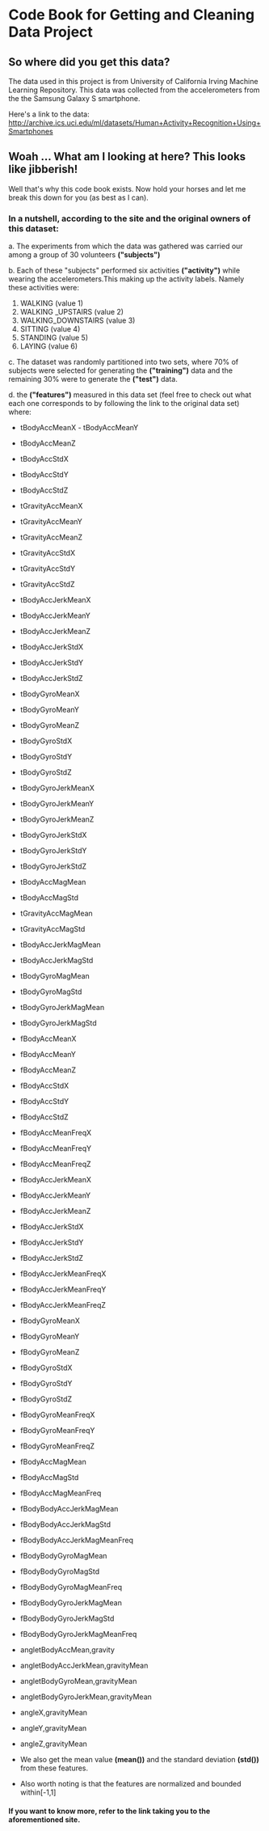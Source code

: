 # Code Book for Getting and Cleaning Data Project

## So where did you get this data?

The data used in this project is from University of California Irving Machine Learning Repository. This data was collected from the accelerometers from the the Samsung Galaxy S smartphone. 

Here's a link to the data: 
http://archive.ics.uci.edu/ml/datasets/Human+Activity+Recognition+Using+Smartphones

## Woah ... What am I looking at here? This looks like jibberish!
Well that's why this code book exists. Now hold your horses and let me break this down for you (as best as I can). 

### In a nutshell, according to the site and the original owners of this dataset:

a. The experiments from which the data was gathered was carried our among a group   of 30 volunteers **("subjects")**

b. Each of these "subjects" performed six activities **("activity")** while wearing the accelerometers.This making up the activity labels.
Namely these activities were:
  1. WALKING (value 1)
  2. WALKING _UPSTAIRS (value 2)
  3. WALKING_DOWNSTAIRS (value 3)
  4. SITTING (value 4)
  5. STANDING (value 5)
  6. LAYING (value 6)

c. The dataset was randomly partitioned into two sets, where 70% of subjects were selected for generating the **("training")** data and the remaining 30% were to generate the **("test")** data.

d. the **("features")** measured in this data set (feel free to check out what each one corresponds to by following the link to the original data set) where: 

- tBodyAccMeanX - tBodyAccMeanY	
- tBodyAccMeanZ	
- tBodyAccStdX
- tBodyAccStdY
- tBodyAccStdZ	
- tGravityAccMeanX	
- tGravityAccMeanY	
- tGravityAccMeanZ	
- tGravityAccStdX	
- tGravityAccStdY	
- tGravityAccStdZ	
- tBodyAccJerkMeanX	
- tBodyAccJerkMeanY	
- tBodyAccJerkMeanZ	
- tBodyAccJerkStdX	
- tBodyAccJerkStdY	
- tBodyAccJerkStdZ	
- tBodyGyroMeanX	
- tBodyGyroMeanY	
- tBodyGyroMeanZ	
- tBodyGyroStdX	
- tBodyGyroStdY	
- tBodyGyroStdZ	
- tBodyGyroJerkMeanX	
- tBodyGyroJerkMeanY	
- tBodyGyroJerkMeanZ	
- tBodyGyroJerkStdX	
- tBodyGyroJerkStdY	
- tBodyGyroJerkStdZ	
- tBodyAccMagMean	
- tBodyAccMagStd	
- tGravityAccMagMean	
- tGravityAccMagStd	
- tBodyAccJerkMagMean	
- tBodyAccJerkMagStd	
- tBodyGyroMagMean	
- tBodyGyroMagStd	
- tBodyGyroJerkMagMean	
- tBodyGyroJerkMagStd	
- fBodyAccMeanX	
- fBodyAccMeanY	
- fBodyAccMeanZ	
- fBodyAccStdX	
- fBodyAccStdY	
- fBodyAccStdZ	
- fBodyAccMeanFreqX	
- fBodyAccMeanFreqY	
- fBodyAccMeanFreqZ	
- fBodyAccJerkMeanX	
- fBodyAccJerkMeanY	
- fBodyAccJerkMeanZ	
- fBodyAccJerkStdX	
- fBodyAccJerkStdY	
- fBodyAccJerkStdZ	
- fBodyAccJerkMeanFreqX	
- fBodyAccJerkMeanFreqY	
- fBodyAccJerkMeanFreqZ	
- fBodyGyroMeanX	
- fBodyGyroMeanY
- fBodyGyroMeanZ
- fBodyGyroStdX	
- fBodyGyroStdY
- fBodyGyroStdZ
- fBodyGyroMeanFreqX
- fBodyGyroMeanFreqY
- fBodyGyroMeanFreqZ
- fBodyAccMagMean
- fBodyAccMagStd
- fBodyAccMagMeanFreq
- fBodyBodyAccJerkMagMean
- fBodyBodyAccJerkMagStd
- fBodyBodyAccJerkMagMeanFreq
- fBodyBodyGyroMagMean
- fBodyBodyGyroMagStd
- fBodyBodyGyroMagMeanFreq
- fBodyBodyGyroJerkMagMean
- fBodyBodyGyroJerkMagStd
- fBodyBodyGyroJerkMagMeanFreq
- angletBodyAccMean,gravity
- angletBodyAccJerkMean,gravityMean
- angletBodyGyroMean,gravityMean
- angletBodyGyroJerkMean,gravityMean
- angleX,gravityMean
- angleY,gravityMean
- angleZ,gravityMean

- We also get the mean value **(mean())** and the standard deviation **(std())** from these features.
- Also worth noting is that the features are normalized and bounded within[-1,1]

#### If you want to know more, refer to the link taking you to the aforementioned site.
